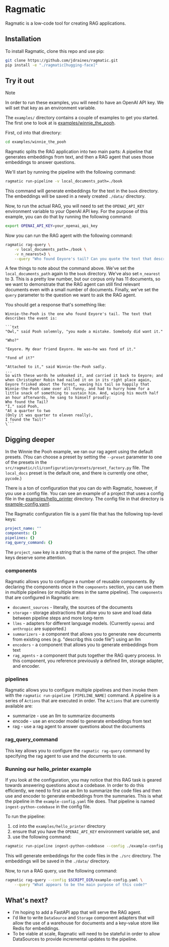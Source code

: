 Ragmatic
========

Ragmatic is a low-code tool for creating RAG applications.

Installation
------------

To install Ragmatic, clone this repo and use pip:

```bash
git clone https://github.com/jdraines/ragmatic.git
pip install -e "./ragmatic[hugging-face]"
```

Try it out
----------

> [!NOTE]
> In order to run these examples, you will need to have an OpenAI API key. We
> will set that key as an environment variable.

The `examples/` directory contains a couple of examples to get you started. The
first one to look at is [examples/winnie_the_pooh](./examples/winnie_the_pooh/).

First, cd into that directory:
    
```bash
cd examples/winnie_the_pooh
```

Ragmatic splits the RAG application into two main parts: A pipeline that
generates embeddings from text, and then a RAG agent that uses those embeddings
to answer questions.

We'll start by running the pipeline with the following command:

```bash
ragmatic run-pipeline -v local_documents_path=./book
```

This command will generate embeddings for the text in the `book` directory. The
embeddings will be saved in a newly created `./data/` directory.

Now, to run the actual RAG, you will need to set the `OPENAI_API_KEY` environment variable
to your OpenAI API key. For the purpose of this example, you can do that by
running the following command:

```bash
export OPENAI_API_KEY=your_openai_api_key
```

Now you can run the RAG agent with the following command:

```bash
ragmatic rag-query \
    -v local_documents_path=./book \
    -v n_nearest=3 \
    --query "Who found Eeyore's tail? Can you quote the text that describes the event?"
```

A few things to note about the command above. We've set the `local_documents_path` again
to the `book` directory. We've also set `n_nearest` to 3. This is a pretty low number, 
but our corpus only has 11 documents, so we want to demonstrate that the RAG agent can
still find relevant documents even with a small number of documents. Finally, we've set
the `query` parameter to the question we want to ask the RAG agent.

You should get a response that's something like:

```
Winnie-the-Pooh is the one who found Eeyore's tail. The text that describes the event is:

```txt
"Owl," said Pooh solemnly, "you made a mistake. Somebody did want it."

"Who?"

"Eeyore. My dear friend Eeyore. He was—he was fond of it."

"Fond of it?"

"Attached to it," said Winnie-the-Pooh sadly.
...
So with these words he unhooked it, and carried it back to Eeyore; and when Christopher Robin had nailed it on in its right place again, Eeyore frisked about the forest, waving his tail so happily that Winnie-the-Pooh came over all funny, and had to hurry home for a little snack of something to sustain him. And, wiping his mouth half an hour afterwards, he sang to himself proudly:
Who found the Tail?
"I," said Pooh,
"At a quarter to two
(Only it was quarter to eleven really),
I found the Tail!"
\```
```

Digging deeper
--------------

In the Winnie the Pooh example, we ran our rag agent using the default presets. (You can choose a preset by setting the
`--preset` parameter to one of the presets in the `src/ragmatic/cli/configuration/presets/preset_factory.py` file. The
`local_docs` preset is the default one, and there is currently one other, `pycode`.)

There is a ton of configuration that you can do with Ragmatic, however, if you use a config file. You can see an example
of a project that uses a config file in the [examples/hello_printer](./examples/hello_printer) directory. The config file
in that directory is [example-config.yaml](./examples/hello_printer/example-config.yaml).

The Ragmatic configuration file is a yaml file that has the following top-level keys:

```yaml
project_name: ""
components: {}
pipelines: {}
rag_query_command: {}
```

The `project_name` key is a string that is the name of the project. The other keys deserve some attention.

### components

Ragmatic allows you to configure a number of reusable components. By declaring the components once in the `components`
section, you can use them in multiple pipelines (or multiple times in the same pipeline). The `components` that are
configured in Ragmatic are:

- `document_sources` - literally, the sources of the documents
- `storage` - storage abstractions that allow you to save and load data between pipeline steps and more long-term
- `llms` - adapters for different language models. (Currently `openai` and `anthropic` are supported.)
- `summarizers` - a component that allows you to generate new documents from existing ones (e.g. "describg this code file") using an llm
- `encoders` - a component that allows you to generate embeddings from text
- `rag_agents` - a component that puts together the RAG query process. In this component, you reference previously a defined llm, storage adapter, and encoder.

### pipelines

Ragmatic allows you to configure multiple pipelines and then invoke them with the `ragmatic run-pipeline [PIPELINE_NAME]` command.
A pipeline is a series of `Actions` that are executed in order. The `Actions` that are currently available are:
- summarize - use an llm to summarize documents
- encode - use an encoder model to generate embeddings from text
- rag - use a rag agent to answer questions about the documents

### rag_query_command

This key allows you to configure the `ragmatic rag-query` command by specifying the rag agent to use and the documents
to use.

### Running our hello_printer example

If you look at the configuration, you may notice that this RAG task is geared towards answering questions about a codebase.
In order to do this efficiently, we need to first use an llm to summarize the code files and then use and encoder to 
generate embeddings from the summaries. This is what the pipeline in the `example-config.yaml` file does. That pipeline
is named `ingest-python-codebase` in the config file.

To run the pipeline:

1. cd into the `examples/hello_printer` directory
2. ensure that you have the `OPENAI_API_KEY` environment variable set, and 
3. use the following command:

```bash
ragmatic run-pipeline ingest-python-codebase --config ./example-config.yaml
```

This will generate embeddings for the code files in the `./src` directory. The embeddings will be saved in the `./data/`
directory.

Now, to run a RAG query, use the following command:

```bash
ragmatic rag-query --config $SCRIPT_DIR/example-config.yaml \
    --query "What appears to be the main purpose of this code?"
```

What's next?
------------

- I'm hoping to add a FastAPI app that will serve the RAG agent.
- I'd like to write `DataSource` and `Storage` component adapters that will allow the use
  of a warehouse for documents and a key-value store like Redis for embeddings.
- To be viable at scale, Ragmatic will need to be stateful in order to allow DataSources
  to provide incremental updates to the pipeline.
